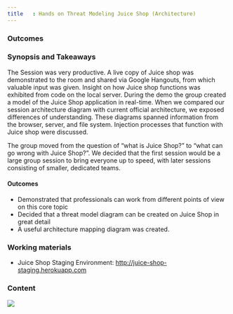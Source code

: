 ```yaml
---
title   : Hands on Threat Modeling Juice Shop (Architecture)
---
```



### Outcomes

### Synopsis and Takeaways

The Session was very productive. A live copy of Juice shop was demonstrated to the room and shared via Google Hangouts, from which valuable input was given. Insight on how Juice shop functions was exhibited from code on the local server. During the demo the group created a model of the Juice Shop application in real-time.
When we compared our session architecture diagram with current official architecture, we exposed differences of understanding.
These diagrams spanned information from the browser, server, and file system. Injection processes that function with Juice shop were discussed. 
 
The group moved from the question of “what is Juice Shop?” to “what can go wrong with Juice Shop?”.  We decided that the first session would be a large group session to bring everyone up to speed, with later sessions consisting of smaller, dedicated teams. 

#### Outcomes

- Demonstrated that professionals can work from different points of view on this core topic 
- Decided that a threat model diagram can be created on Juice Shop in great detail
- A useful architecture mapping diagram was created. 

### Working materials

* Juice Shop Staging Environment: <http://juice-shop-staging.herokuapp.com>

### Content

[![](https://raw.githubusercontent.com/OWASP/owasp-summit-2017/master/Working-Sessions/Threat-Model/whiteboard-photos/AM-1-Picture-1.jpg)](https://raw.githubusercontent.com/OWASP/owasp-summit-2017/master/Working-Sessions/Threat-Model/whiteboard-photos/AM-1-Picture-1.jpg)
